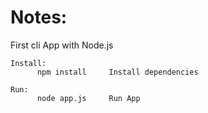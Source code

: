 # Notes:

First cli App with Node.js

```
Install:
      npm install     Install dependencies

Run:
      node app.js     Run App
```
